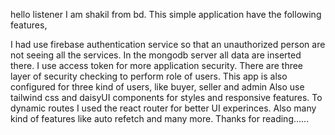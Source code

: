 hello listener I am shakil from bd. This simple application have the following features,

I had use firebase authentication service so that an unauthorized person are not seeing all the services.
In the mongodb server all data are inserted there.
I use access token for more application security.
There are three layer of security checking to perform role of users.
This app is also configured for three kind of users, like buyer, seller and admin
Also use tailwind css and daisyUI components for styles and responsive features.
To dynamic routes I used the react router for better UI experinces.
Also many kind of features like auto refetch and many more.
Thanks for reading......